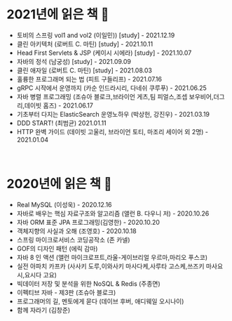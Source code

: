

# 2021년에 읽은 책 📖

- 토비의 스프링 vol1 and vol2 (이일민)) [study] - 2021.12.19
- 클린 아키텍처 (로버트 C. 마틴) [study] - 2021.10.11
- Head First Servlets & JSP (케이시 시에라) [study] - 2021.10.07
- 자바의 정석 (남궁성) [study] - 2021.09.09
- 클린 애자일 (로버트 C. 마틴) [study] - 2021.08.03
- 훌륭한 프로그래머 되는 법 (피트 구들리프) - 2021.07.16
- gRPC 시작에서 운영까지 (카순 인드라시리, 다네쉬 쿠루푸) - 2021.06.25
- 자바 병렬 프로그래밍 (조슈아 블로크,브라이언 게츠,팀 피얼스,조셉 보우비어,더그 리,데이빗 홈즈) - 2021.06.17
- 기초부터 다지는 ElasticSearch 운영노하우 (박상헌, 강진우) - 2021.03.19
- DDD START! (최범균) 2021.01.11
- HTTP 완벽 가이드 (데이빗 고울리, 브라이언 토티, 마조리 세이어 외 2명) - 2021.01.04

<br/>

# 2020년에 읽은 책 📖

- Real MySQL (이성욱) - 2020.12.16
- 자바로 배우는 핵심 자료구조와 알고리즘 (앨런 B. 다우니 저) - 2020.10.26
- 자바 ORM 표준 JPA 프로그래밍(김영한) - 2020.10.20
- 객체지향의 사실과 오해 (조영호) - 2020.10.18
- 스프링 마이크로서비스 코딩공작소 (존 카넬)
- GOF의 디자인 패턴 (에릭 감마)
- 자바 8 인 액션 (앨런 마이크로프트,라울-게이브리얼 우르마,마리오 푸스코)
- 실전 아파치 카프카 (사사키 도루,이와사키 마사다케,사루타 고스케,쓰즈키 마사요시,요시다 고요)
- 빅데이터 저장 및 분석을 위한 NoSQL & Redis (주종면)
- 이펙티브 자바 - 제3판 (조슈아 블로크)
- 프로그래머의 길, 멘토에게 묻다 (데이브 후버, 애디웨일 오시나이)
- 함께 자라기 (김창준)
